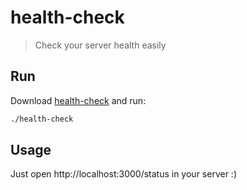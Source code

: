 # health-check

> Check your server health easily

## Run
Download [health-check](https://github.com/robertoduessmann/health-check/blob/master/health-check) and run:
```sh
./health-check
```

## Usage

Just open http://localhost:3000/status in your server :)